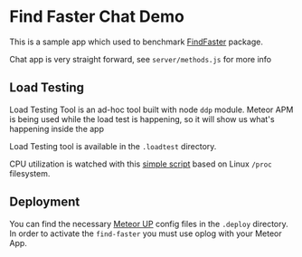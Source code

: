 # Find Faster Chat Demo

This is a sample app which used to benchmark [FindFaster](https://github.com/arunoda/meteor-find-faster) package.

Chat app is very straight forward, see `server/methods.js` for more info

## Load Testing

Load Testing Tool is an ad-hoc tool built with node `ddp` module. Meteor APM is being used while the load test is happening, so it will show us what's happening inside the app

Load Testing tool is available in the `.loadtest` directory.

CPU utilization is watched with this [simple script](https://gist.github.com/arunoda/8897526) based on Linux `/proc` filesystem.

## Deployment

You can find the necessary [Meteor UP](https://github.com/arunoda/meteor-up) config files in the `.deploy` directory. In order to activate the `find-faster` you must use oplog with your Meteor App.

